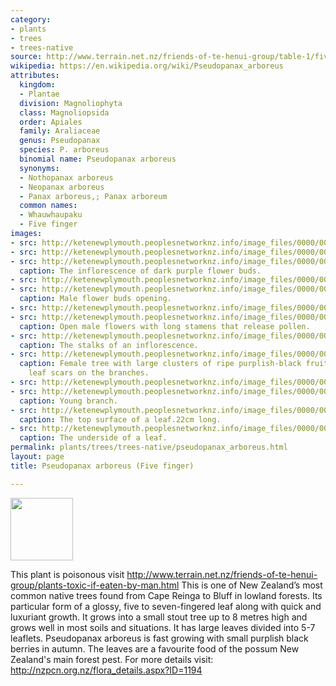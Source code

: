 ```yaml
---
category:
- plants
- trees
- trees-native
source: http://www.terrain.net.nz/friends-of-te-henui-group/table-1/five-finger.html
wikipedia: https://en.wikipedia.org/wiki/Pseudopanax_arboreus
attributes:
  kingdom:
  - Plantae
  division: Magnoliophyta
  class: Magnoliopsida
  order: Apiales
  family: Araliaceae
  genus: Pseudopanax
  species: P. arboreus
  binomial name: Pseudopanax arboreus
  synonyms:
  - Nothopanax arboreus
  - Neopanax arboreus
  - Panax arboreus,; Panax arboreum
  common names:
  - Whauwhaupaku
  - Five finger
images:
- src: http://ketenewplymouth.peoplesnetworknz.info/image_files/0000/0006/7144/Pseudopanax_arboreus__Five_finger__.JPG
- src: http://ketenewplymouth.peoplesnetworknz.info/image_files/0000/0004/7709/Pseudopanex_arboreus__Five_Finger__Whauwhaupaku-002.JPG
- src: http://ketenewplymouth.peoplesnetworknz.info/image_files/0000/0004/7749/Pseudopanax_arboreus__Whauwhaupaku-001.JPG
  caption: The inflorescence of dark purple flower buds.
- src: http://ketenewplymouth.peoplesnetworknz.info/image_files/0000/0006/2704/Pseudopanax_arboreus__Five_finger.JPG
- src: http://ketenewplymouth.peoplesnetworknz.info/image_files/0000/0006/2694/Pseudopanax_arboreus__Five_finger-003.JPG
  caption: Male flower buds opening.
- src: http://ketenewplymouth.peoplesnetworknz.info/image_files/0000/0006/2684/Pseudopanax_arboreus__Five_finger-001.JPG
- src: http://ketenewplymouth.peoplesnetworknz.info/image_files/0000/0006/2689/Pseudopanax_arboreus__Five_finger-002.JPG
  caption: Open male flowers with long stamens that release pollen.
- src: http://ketenewplymouth.peoplesnetworknz.info/image_files/0000/0006/2699/Pseudopanax_arboreus__Five_finger-004.JPG
  caption: The stalks of an inflorescence.
- src: http://ketenewplymouth.peoplesnetworknz.info/image_files/0000/0006/7004/Pseudopanax_arboreus__Fivefinger.JPG
  caption: Female tree with large clusters of ripe purplish-black fruit. Notice the
    leaf scars on the branches.
- src: http://ketenewplymouth.peoplesnetworknz.info/image_files/0000/0004/7729/Pseudopanex_arboreus__Five_Finger__Whauwhaupaku-004.JPG
- src: http://ketenewplymouth.peoplesnetworknz.info/image_files/0000/0004/7724/Pseudopanex_arboreus__Five_Finger__Whauwhaupaku-012.JPG
  caption: Young branch.
- src: http://ketenewplymouth.peoplesnetworknz.info/image_files/0000/0006/7149/Pseudopanax_arboreus__Five_finger__-002.JPG
  caption: The top surface of a leaf.22cm long.
- src: http://ketenewplymouth.peoplesnetworknz.info/image_files/0000/0004/7714/Pseudopanex_arboreus__Five_Finger__Whauwhaupaku-009.JPG
  caption: The underside of a leaf.
permalink: plants/trees/trees-native/pseudopanax_arboreus.html
layout: page
title: Pseudopanax arboreus (Five finger)

---
```

<img src="/nz-flora-fauna/assets/images/Skull_and_crossbones.jpg" alt="" width="100" height="auto" />

This plant is poisonous visit <a href="friends-of-te-henui-group/plants-toxic-if-eaten-by-man.html" target="_blank">http://www.terrain.net.nz/friends-of-te-henui-group/plants-toxic-if-eaten-by-man.html</a>
This is one of New Zealand’s most common native trees found from Cape Reinga to Bluff in lowland forests. Its particular form of a glossy, five to seven-fingered leaf along with quick and luxuriant growth. It grows into a small stout tree up to 8 metres high and grows well in most soils and situations. 
It has large leaves divided into 5-7 leaflets. Pseudopanax arboreus is fast growing with small purplish black berries in autumn. The leaves are a favourite food of the possum New Zealand's main forest pest.
For more details visit: <a href="http://nzpcn.org.nz/flora_details.aspx?ID=1194" target="_blank">http://nzpcn.org.nz/flora_details.aspx?ID=1194</a>
